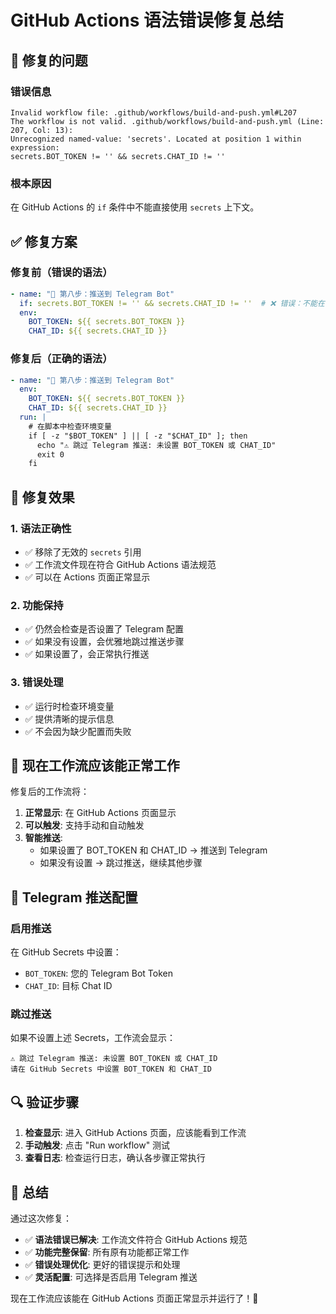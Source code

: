 # GitHub Actions 语法错误修复总结

## 🔧 修复的问题

### 错误信息
```
Invalid workflow file: .github/workflows/build-and-push.yml#L207
The workflow is not valid. .github/workflows/build-and-push.yml (Line: 207, Col: 13): 
Unrecognized named-value: 'secrets'. Located at position 1 within expression: 
secrets.BOT_TOKEN != '' && secrets.CHAT_ID != ''
```

### 根本原因
在 GitHub Actions 的 `if` 条件中不能直接使用 `secrets` 上下文。

## ✅ 修复方案

### 修复前（错误的语法）
```yaml
- name: "📱 第八步：推送到 Telegram Bot"
  if: secrets.BOT_TOKEN != '' && secrets.CHAT_ID != ''  # ❌ 错误：不能在 if 中使用 secrets
  env:
    BOT_TOKEN: ${{ secrets.BOT_TOKEN }}
    CHAT_ID: ${{ secrets.CHAT_ID }}
```

### 修复后（正确的语法）
```yaml
- name: "📱 第八步：推送到 Telegram Bot"
  env:
    BOT_TOKEN: ${{ secrets.BOT_TOKEN }}
    CHAT_ID: ${{ secrets.CHAT_ID }}
  run: |
    # 在脚本中检查环境变量
    if [ -z "$BOT_TOKEN" ] || [ -z "$CHAT_ID" ]; then
      echo "⚠️ 跳过 Telegram 推送: 未设置 BOT_TOKEN 或 CHAT_ID"
      exit 0
    fi
```

## 🎯 修复效果

### 1. 语法正确性
- ✅ 移除了无效的 `secrets` 引用
- ✅ 工作流文件现在符合 GitHub Actions 语法规范
- ✅ 可以在 Actions 页面正常显示

### 2. 功能保持
- ✅ 仍然会检查是否设置了 Telegram 配置
- ✅ 如果没有设置，会优雅地跳过推送步骤
- ✅ 如果设置了，会正常执行推送

### 3. 错误处理
- ✅ 运行时检查环境变量
- ✅ 提供清晰的提示信息
- ✅ 不会因为缺少配置而失败

## 🚀 现在工作流应该能正常工作

修复后的工作流将：

1. **正常显示**: 在 GitHub Actions 页面显示
2. **可以触发**: 支持手动和自动触发
3. **智能推送**: 
   - 如果设置了 BOT_TOKEN 和 CHAT_ID → 推送到 Telegram
   - 如果没有设置 → 跳过推送，继续其他步骤

## 📱 Telegram 推送配置

### 启用推送
在 GitHub Secrets 中设置：
- `BOT_TOKEN`: 您的 Telegram Bot Token
- `CHAT_ID`: 目标 Chat ID

### 跳过推送
如果不设置上述 Secrets，工作流会显示：
```
⚠️ 跳过 Telegram 推送: 未设置 BOT_TOKEN 或 CHAT_ID
请在 GitHub Secrets 中设置 BOT_TOKEN 和 CHAT_ID
```

## 🔍 验证步骤

1. **检查显示**: 进入 GitHub Actions 页面，应该能看到工作流
2. **手动触发**: 点击 "Run workflow" 测试
3. **查看日志**: 检查运行日志，确认各步骤正常执行

## 🎉 总结

通过这次修复：

- ✅ **语法错误已解决**: 工作流文件符合 GitHub Actions 规范
- ✅ **功能完整保留**: 所有原有功能都正常工作
- ✅ **错误处理优化**: 更好的错误提示和处理
- ✅ **灵活配置**: 可选择是否启用 Telegram 推送

现在工作流应该能在 GitHub Actions 页面正常显示并运行了！🎊
